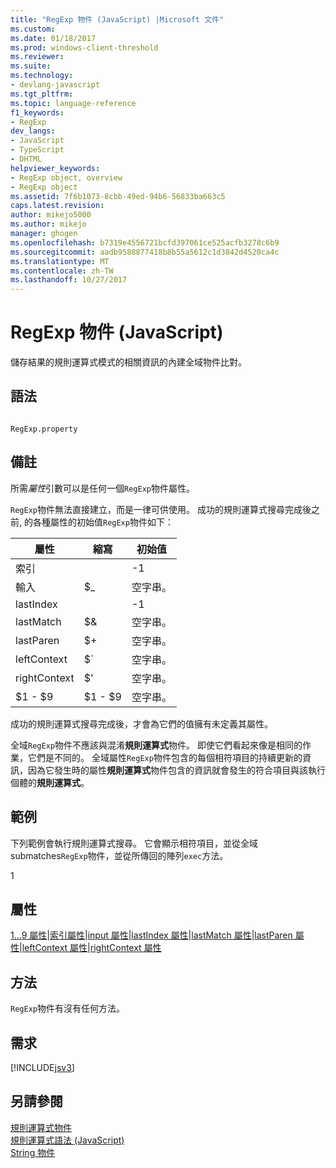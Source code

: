 ```yaml
---
title: "RegExp 物件 (JavaScript) |Microsoft 文件"
ms.custom: 
ms.date: 01/18/2017
ms.prod: windows-client-threshold
ms.reviewer: 
ms.suite: 
ms.technology:
- devlang-javascript
ms.tgt_pltfrm: 
ms.topic: language-reference
f1_keywords:
- RegExp
dev_langs:
- JavaScript
- TypeScript
- DHTML
helpviewer_keywords:
- RegExp object, overview
- RegExp object
ms.assetid: 7f6b1073-8cbb-49ed-94b6-56833ba663c5
caps.latest.revision: 
author: mikejo5000
ms.author: mikejo
manager: ghogen
ms.openlocfilehash: b7319e4556721bcfd397061ce525acfb3278c6b9
ms.sourcegitcommit: aadb9588877418b8b55a5612c1d3842d4520ca4c
ms.translationtype: MT
ms.contentlocale: zh-TW
ms.lasthandoff: 10/27/2017
---
```

# <a name="regexp-object-javascript"></a>RegExp 物件 (JavaScript)
儲存結果的規則運算式模式的相關資訊的內建全域物件比對。  
  
## <a name="syntax"></a>語法  
  
```  
  
RegExp.property   
```  
  
## <a name="remarks"></a>備註  
 所需*屬性*引數可以是任何一個`RegExp`物件屬性。  
  
 `RegExp`物件無法直接建立，而是一律可供使用。 成功的規則運算式搜尋完成後之前, 的各種屬性的初始值`RegExp`物件如下：  
  
|屬性|縮寫|初始值|  
|--------------|---------------|-------------------|  
|索引||-1|  
|輸入|$_|空字串。|  
|lastIndex||-1|  
|lastMatch|$&|空字串。|  
|lastParen|$+|空字串。|  
|leftContext|$`|空字串。|  
|rightContext|$'|空字串。|  
|$1 - $9|$1 - $9|空字串。|  
  
 成功的規則運算式搜尋完成後，才會為它們的值擁有未定義其屬性。  
  
 全域`RegExp`物件不應該與混淆**規則運算式**物件。 即使它們看起來像是相同的作業，它們是不同的。 全域屬性`RegExp`物件包含的每個相符項目的持續更新的資訊，因為它發生時的屬性**規則運算式**物件包含的資訊就會發生的符合項目與該執行個體的**規則運算式**。  
  
## <a name="example"></a>範例  
 下列範例會執行規則運算式搜尋。 它會顯示相符項目，並從全域 submatches`RegExp`物件，並從所傳回的陣列`exec`方法。  
  
<CodeContentPlaceHolder>1</CodeContentPlaceHolder>  
<a name="js56jsobjregexpprop"></a>   
## <a name="properties"></a>屬性  
 [$1...$9 屬性](../../javascript/reference/dollar-1-dot-dot-dot-dollar-9-properties-regexp-javascript.md)&#124;[索引屬性](../../javascript/reference/index-property-regexp-javascript.md)&#124;[input 屬性](../../javascript/reference/input-property-dollar-regexp-javascript.md)&#124;[lastIndex 屬性](../../javascript/reference/lastindex-property-regexp-javascript.md)&#124;[lastMatch 屬性](../../javascript/reference/lastmatch-property-dollar-regexp-javascript.md)&#124;[lastParen 屬性](../../javascript/reference/lastparen-property-dollar-regexp-javascript.md)&#124;[leftContext 屬性](../../javascript/reference/leftcontext-property-dollar-grave-regexp-javascript.md)&#124;[rightContext 屬性](../../javascript/reference/rightcontext-property-dollar-regexp-javascript.md)  
  
## <a name="methods"></a>方法  
 `RegExp`物件有沒有任何方法。  
  
## <a name="requirements"></a>需求  
 [!INCLUDE[jsv3](../../javascript/reference/includes/jsv3-md.md)]  
  
## <a name="see-also"></a>另請參閱  
 [規則運算式物件](../../javascript/reference/regular-expression-object-javascript.md)   
 [規則運算式語法 (JavaScript)](http://msdn.microsoft.com/en-us/ab0766e1-7037-45ed-aa23-706f58358c0e)   
 [String 物件](../../javascript/reference/string-object-javascript.md)